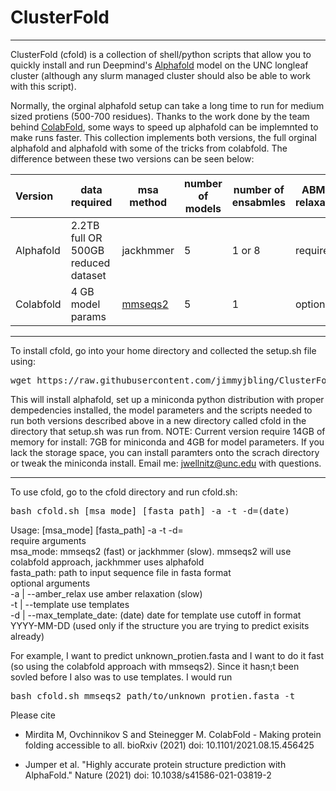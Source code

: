 # ClusterFold
-----------------

ClusterFold (cfold) is a collection of shell/python scripts that allow you to quickly install and run Deepmind's [Alphafold](https://github.com/deepmind/alphafold) model on the UNC longleaf cluster (although any slurm managed cluster should also be able to work with this script).

Normally, the orginal alphafold setup can take a long time to run for medium sized protiens (500-700 residues). Thanks to the work done by the team behind [ColabFold](https://github.com/sokrypton/ColabFold), some ways to speed up alphafold can be implemnted to make runs faster. This collection implements both versions, the full orginal alphafold and alphafold with some of the tricks from colabfold. The difference between these two versions can be seen below:

| Version | data required | msa method | number of models | number of ensabmles | ABMER relaxation | run speed
| :-------- | -------  | --------- | ------- | --------- | ----------- | ----------|
| Alphafold | 2.2TB full OR 500GB reduced dataset | jackhmmer | 5 | 1 or 8 | required | slow
| Colabfold | 4 GB model params | [mmseqs2](https://github.com/soedinglab/MMseqs2) | 5 | 1 | optional | fast
-----------------

To install cfold, go into your home directory and collected the setup.sh file using:
<pre>
wget https://raw.githubusercontent.com/jimmyjbling/ClusterFold/main/setup.sh
</pre>

This will install alphafold, set up a miniconda python distribution with proper dempedencies installed, the model parameters and the scripts needed to run both versions described above in a new directory called cfold in the directory that setup.sh was run from. NOTE: Current version require 14GB of memory for install: 7GB for miniconda and 4GB for model parameters. If you lack the storage space, you can install paramters onto the scrach directory or tweak the miniconda install. Email me: jwellnitz@unc.edu with questions.

-----------------
To use cfold, go to the cfold directory and run cfold.sh:

<pre>
bash cfold.sh [msa_mode] [fasta_path] -a -t -d=(date)
</pre>

Usage: [msa_mode] [fasta_path] -a -t -d=<date>  
require arguments  
msa_mode:                          mmseqs2 (fast) or jackhmmer (slow). mmseqs2 will use colabfold approach, jackhmmer uses alphafold  
fasta_path:                        path to input sequence file in fasta format  
optional arguments  
-a | --amber_relax                 use amber relaxation (slow)  
-t | --template                    use templates  
-d | --max_template_date: (date)   date for template use cutoff in format YYYY-MM-DD (used only if the structure you are trying to predict exisits already)  

For example, I want to predict unknown_protien.fasta and I want to do it fast (so using the colabfold approach with mmseqs2). Since it hasn;t been sovled before I also was to use templates. I would run
  
<pre>
bash cfold.sh mmseqs2 path/to/unknown_protien.fasta -t
</pre>

Please cite

- Mirdita M, Ovchinnikov S and Steinegger M. ColabFold - Making protein folding accessible to all. 
bioRxiv (2021) doi: 10.1101/2021.08.15.456425

- Jumper et al. "Highly accurate protein structure prediction with AlphaFold."
Nature (2021) doi: 10.1038/s41586-021-03819-2
